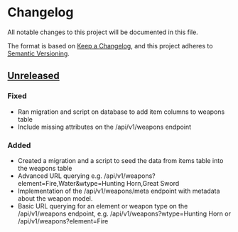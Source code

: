 # Changelog
All notable changes to this project will be documented in this file.

The format is based on [Keep a Changelog](https://keepachangelog.com/en/1.0.0/),
and this project adheres to [Semantic Versioning](https://semver.org/spec/v2.0.0.html).

## [Unreleased]
### Fixed
- Ran migration and script on database to add item columns to weapons table
- Include missing attributes on the /api/v1/weapons endpoint
### Added
- Created a migration and a script to seed the data from items table into the weapons table
- Advanced URL querying e.g. /api/v1/weapons?element=Fire,Water&wtype=Hunting Horn,Great Sword
- Implementation of the /api/v1/weapons/meta endpoint with metadata about the weapon model.
- Basic URL querying for an element or weapon type on the /api/v1/weapons endpoint, 
e.g. /api/v1/weapons?wtype=Hunting Horn or /api/v1/weapons?element=Fire

[Unreleased]: https://github.com/coolfriends/mhgu-query/compare/HEAD

